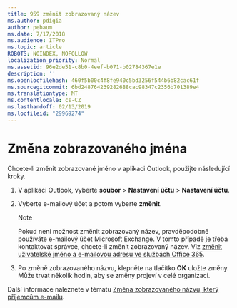 ```yaml
---
title: 959 změnit zobrazovaný název
ms.author: pdigia
author: pebaum
ms.date: 7/17/2018
ms.audience: ITPro
ms.topic: article
ROBOTS: NOINDEX, NOFOLLOW
localization_priority: Normal
ms.assetid: 96e2de51-c8b0-4eef-b071-b02784367e1e
description: ''
ms.openlocfilehash: 460f5b00c4f8fe940c5bd3256f544b6b82cac61f
ms.sourcegitcommit: 6bd248764239282688cac98347c2356b701389e4
ms.translationtype: MT
ms.contentlocale: cs-CZ
ms.lasthandoff: 02/13/2019
ms.locfileid: "29969274"
---
```

# <a name="change-your-display-name"></a>Změna zobrazovaného jména
  
Chcete-li změnit zobrazované jméno v aplikaci Outlook, použijte následující kroky.
  
1. V aplikaci Outlook, vyberte **soubor** \> **Nastavení účtu** \> **Nastavení účtu**.
    
2. Vyberte e-mailový účet a potom vyberte **změnit**.
    
    > [!NOTE]
    > Pokud není možnost změnit zobrazovaný název, pravděpodobně používáte e-mailový účet Microsoft Exchange. V tomto případě je třeba kontaktovat správce, chcete-li změnit zobrazovaný název. Viz [změnit uživatelské jméno a e-mailovou adresu ve službách Office 365](https://support.office.com/article/fb5ac074-e203-4e1f-9843-b9d1a3e03297.aspx). 
  
3. Po změně zobrazovaného názvu, klepněte na tlačítko **OK** uložte změny. Může trvat několik hodin, aby se změny projeví v celé organizaci. 
    
Další informace naleznete v tématu [Změna zobrazovaného názvu, který příjemcům e-mailu](https://support.office.com/article/2b53331a-ba2a-4803-88dc-ac9fe376c8a9.aspx).
  

